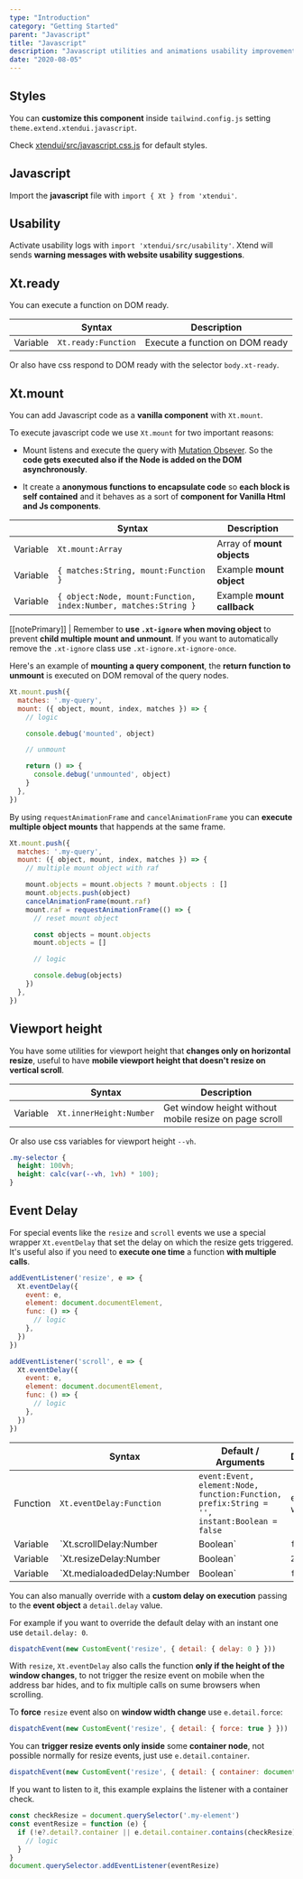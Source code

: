 ```yaml
---
type: "Introduction"
category: "Getting Started"
parent: "Javascript"
title: "Javascript"
description: "Javascript utilities and animations usability improvements."
date: "2020-08-05"
---
```


## Styles

You can **customize this component** inside `tailwind.config.js` setting `theme.extend.xtendui.javascript`.

Check [xtendui/src/javascript.css.js](https://github.com/minimit/xtendui/blob/beta/src/javascript.css.js) for default styles.

## Javascript

Import the **javascript** file with `import { Xt } from 'xtendui'`.


## Usability

Activate usability logs with `import 'xtendui/src/usability'`. Xtend will sends **warning messages with website usability suggestions**.

## Xt.ready

You can execute a function on DOM ready.

<div class="xt-overflow-sub overflow-y-hidden overflow-x-scroll my-5 xt-my-auto w-full">

|                         | Syntax                                    | Description                   |
| ----------------------- | ----------------------------------------- | ----------------------------- |
| Variable                  | `Xt.ready:Function`              | Execute a function on DOM ready              |

</div>

Or also have css respond to DOM ready with the selector `body.xt-ready`.

## Xt.mount

You can add Javascript code as a **vanilla component** with `Xt.mount`.

To execute javascript code we use `Xt.mount` for two important reasons:

* Mount listens and execute the query with [Mutation Obsever](https://developer.mozilla.org/en-US/docs/Web/API/MutationObserver). So the **code gets executed also if the Node is added on the DOM asynchronously**.

* It create a **anonymous functions to encapsulate code** so **each block is self contained** and it behaves as a sort of **component for Vanilla Html and Js components**.

<div class="xt-overflow-sub overflow-y-hidden overflow-x-scroll my-5 xt-my-auto w-full">

|                         | Syntax                                    | Description                   |
| ----------------------- | ----------------------------------------- | ----------------------------- |
| Variable                  | `Xt.mount:Array`              | Array of **mount objects**              |
| Variable                  | `{ matches:String, mount:Function }`       | Example **mount object**                 |
| Variable                  | `{ object:Node, mount:Function, index:Number, matches:String }`       | Example **mount callback**                 |

</div>

[[notePrimary]]
| Remember to **use `.xt-ignore` when moving object** to prevent **child multiple mount and unmount**. If you want to automatically remove the `.xt-ignore` class use `.xt-ignore.xt-ignore-once`.

Here's an example of **mounting a query component**, the **return function to unmount** is executed on DOM removal of the query nodes.

```js
Xt.mount.push({
  matches: '.my-query',
  mount: ({ object, mount, index, matches }) => {
    // logic

    console.debug('mounted', object)

    // unmount

    return () => {
      console.debug('unmounted', object)
    }
  },
})
```

By using `requestAnimationFrame` and `cancelAnimationFrame` you can **execute multiple object mounts** that happends at the same frame.

```js
Xt.mount.push({
  matches: '.my-query',
  mount: ({ object, mount, index, matches }) => {
    // multiple mount object with raf

    mount.objects = mount.objects ? mount.objects : []
    mount.objects.push(object)
    cancelAnimationFrame(mount.raf)
    mount.raf = requestAnimationFrame(() => {
      // reset mount object

      const objects = mount.objects
      mount.objects = []

      // logic

      console.debug(objects)
    })
  },
})
```

## Viewport height

You have some utilities for viewport height that **changes only on horizontal resize**, useful to have **mobile viewport height that doesn't resize on vertical scroll**.

<div class="xt-overflow-sub overflow-y-hidden overflow-x-scroll my-5 xt-my-auto w-full">

|                         | Syntax                                    | Description                   |
| ----------------------- | ----------------------------------------- | ----------------------------- |
| Variable                  | `Xt.innerHeight:Number`              | Get window height without mobile resize on page scroll              |

</div>

Or also use css variables for viewport height `--vh`.

```css
.my-selector {
  height: 100vh;
  height: calc(var(--vh, 1vh) * 100);
}
```

## Event Delay

For special events like the `resize` and `scroll` events we use a special wrapper `Xt.eventDelay` that set the delay on which the resize gets triggered. It's useful also if you need to **execute one time** a function **with multiple calls**.

```js
addEventListener('resize', e => {
  Xt.eventDelay({
    event: e,
    element: document.documentElement,
    func: () => {
      // logic
    },
  })
})

addEventListener('scroll', e => {
  Xt.eventDelay({
    event: e,
    element: document.documentElement,
    func: () => {
      // logic
    },
  })
})
```

<div class="xt-overflow-sub overflow-y-hidden overflow-x-scroll my-5 xt-my-auto w-full">

|                         | Syntax                                    | Default / Arguments                       | Description                   |
| ----------------------- | ----------------------------------------- | ----------------------------- | ----------------------------- |
| Function                  | `Xt.eventDelay:Function`              | `event:Event, element:Node, function:Function, prefix:String = '', instant:Boolean = false`       | event delay wrapper                  |
| Variable                  | `Xt.scrollDelay:Number|Boolean`              | `false`        | Delay for the `scroll` event with `Xt.eventDelay`                 |
| Variable                  | `Xt.resizeDelay:Number|Boolean`              | `250`        | Delay for the `resize` event with `Xt.eventDelay`            |
| Variable                  | `Xt.medialoadedDelay:Number|Boolean`              | `false`        | Delay for the `mediaLoaded` event with `Xt.eventDelay`            |

</div>

You can also manually override with a **custom delay on execution** passing to the **event object** a `detail.delay` value.

For example if you want to override the default delay with an instant one use `detail.delay: 0`.

```js
dispatchEvent(new CustomEvent('resize', { detail: { delay: 0 } }))
```

With `resize`, `Xt.eventDelay` also calls the function **only if the height of the window changes**, to not trigger the resize event on mobile when the address bar hides, and to fix multiple calls on sume browsers when scrolling.

To **force** `resize` event also on **window width change** use `e.detail.force`:

```js
dispatchEvent(new CustomEvent('resize', { detail: { force: true } }))
```

You can **trigger resize events only inside** some **container node**, not possible normally for resize events, just use `e.detail.container`.

```js
dispatchEvent(new CustomEvent('resize', { detail: { container: document.querySelector('.my-container') } }))
```

If you want to listen to it, this example explains the listener with a container check.

```js
const checkResize = document.querySelector('.my-element')
const eventResize = function (e) {
  if (!e?.detail?.container || e.detail.container.contains(checkResize)) {
    // logic
  }
}
document.querySelector.addEventListener(eventResize)
```
